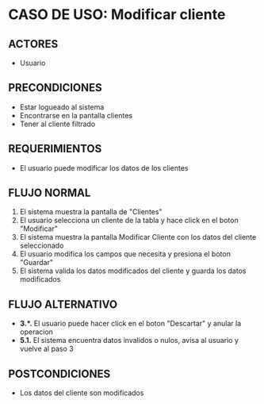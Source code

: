# CASO DE USO: Modificar cliente

## ACTORES
- Usuario

## PRECONDICIONES
- Estar logueado al sistema
- Encontrarse en la pantalla clientes
- Tener al cliente filtrado

## REQUERIMIENTOS
- El usuario puede modificar los datos de los clientes

## FLUJO NORMAL
1. El sistema muestra la pantalla de "Clientes"
2. El usuario selecciona un cliente de la tabla y hace click en el boton "Modificar"
3. El sistema muestra la pantalla Modificar Cliente con los datos del cliente seleccionado
4. El usuario modifica los campos que necesita y presiona el boton "Guardar"
5. El sistema valida los datos modificados del cliente y guarda los datos modificados

## FLUJO ALTERNATIVO
- **3.*.** El usuario puede hacer click en el boton "Descartar" y anular la operacion
- **5.1.** El sistema encuentra datos invalidos o nulos, avisa al usuario y vuelve al paso 3

## POSTCONDICIONES
- Los datos del cliente son modificados

